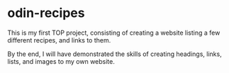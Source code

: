 # odin-recipes
This is my first TOP project, consisting of creating a website listing a few different recipes, and links to them.

By the end, I will have demonstrated the skills of creating headings, links, lists, and images to my own website.